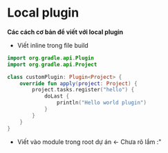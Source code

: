 # Local plugin
**Các cách cơ bản để viết với local plugin**

- Viết inline trong file build
```kts
import org.gradle.api.Plugin
import org.gradle.api.Project

class customPlugin: Plugin<Project> {
    override fun apply(project: Project) {
        project.tasks.register("hello") {
            doLast {
                println("Hello world plugin")
            }
        }
    }
}
```
- Viết vào module trong root dự án <- Chưa rõ lắm :"